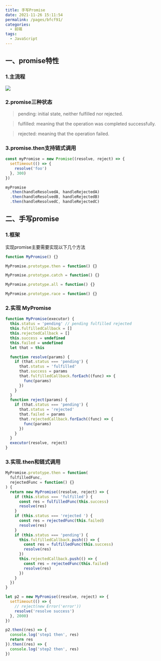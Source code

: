 ```yaml
---
title: 手写Promise
date: 2021-11-26 15:11:54
permalink: /pages/bfcf91/
categories:
  - 前端
tags:
  - JavaScript
---
```


## 一、promise特性

### 1.主流程
![](https://raw.gitmirror.com/GanChuanYin/picture/main/blog/20211126160810.png)

### 2.promise三种状态

> pending: initial state, neither fulfilled nor rejected.

> fulfilled: meaning that the operation was completed successfully.

> rejected: meaning that the operation failed.

### 3.promise.then支持链式调用

```js
const myPromise = new Promise((resolve, reject) => {
  setTimeout(() => {
    resolve('foo')
  }, 300)
})

myPromise
  .then(handleResolvedA, handleRejectedA)
  .then(handleResolvedB, handleRejectedB)
  .then(handleResolvedC, handleRejectedC)
```

## 二、手写promise

### 1.框架

实现promise主要需要实现以下几个方法
```js
function MyPromise() {}

MyPromise.prototype.then = function() {}

MyPromise.prototype.catch = function() {}

MyPromise.prototype.all = function() {}

MyPromise.prototype.race = function() {}
```

### 2.实现 MyPromise

```js
function MyPromise(executor) {
  this.status = 'pending' // pending fulfilled rejected
  this.fulfilledCallback = []
  this.rejectedCallback = []
  this.success = undefined
  this.failed = undefined
  let that = this

  function resolve(params) {
    if (that.status === 'pending') {
      that.status = 'fulfilled'
      that.success = params
      that.fulfilledCallback.forEach((func) => {
        func(params)
      })
    }
  }
  function reject(params) {
    if (that.status === 'pending') {
      that.status = 'rejected'
      that.failed = params
      that.rejectedCallback.forEach((func) => {
        func(params)
      })
    }
  }
  executor(resolve, reject)
}
```

### 3.实现.then和链式调用

```js
MyPromise.prototype.then = function(
  fulfilledFunc,
  rejectedFunc = function() {}
) {
  return new MyPromise((resolve, reject) => {
    if (this.status === 'fulfilled') {
      const res = fulfilledFunc(this.success)
      resolve(res)
    }
    if (this.status === 'rejected ') {
      const res = rejectedFunc(this.failed)
      resolve(res)
    }
    if (this.status === 'pending') {
      this.fulfilledCallback.push(() => {
        const res = fulfilledFunc(this.success)
        resolve(res)
      })
      this.rejectedCallback.push(() => {
        const res = rejectedFunc(this.failed)
        resolve(res)
      })
    }
  })
}

let p2 = new MyPromise((resolve, reject) => {
  setTimeout(() => {
    // reject(new Error('error'))
    resolve('resolve success')
  }, 2000)
})

p2.then((res) => {
  console.log('step1 then', res)
  return res
}).then((res) => {
  console.log('step2 then', res)
})
```
